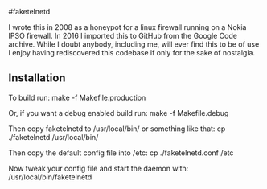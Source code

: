 #faketelnetd

I wrote this in 2008 as a honeypot for a linux firewall running on a Nokia IPSO firewall. In 2016 I imported this to GitHub from the Google Code archive. While I doubt anybody, including me, will ever find this to be of use I enjoy having rediscovered this codebase if only for the sake of nostalgia.

## Installation

To build run:
make -f Makefile.production

Or, if you want a debug enabled build run:
make -f Makefile.debug

Then copy faketelnetd to /usr/local/bin/ or something like that:
cp ./faketelnetd /usr/local/bin/

Then copy the default config file into /etc:
cp ./faketelnetd.conf /etc

Now tweak your config file and start the daemon with:
/usr/local/bin/faketelnetd
